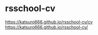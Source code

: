 # rsschool-cv

https://katsuro666.github.io/rsschool-cv/cv https://katsuro666.github.io/rsschool-cv/
